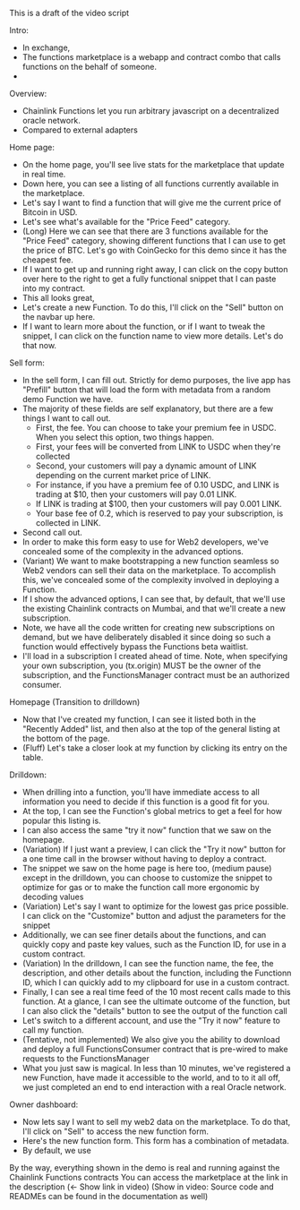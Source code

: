 This is a draft of the video script

Intro:

* In exchange,
* The functions marketplace is a webapp and contract combo that calls functions on the behalf of someone.
*

Overview:

* Chainlink Functions let you run arbitrary javascript on a decentralized oracle network.
* Compared to external adapters

Home page:

* On the home page, you'll see live stats for the marketplace that update in real time.
* Down here, you can see a listing of all functions currently available in the marketplace.
* Let's say I want to find a function that will give me the current price of Bitcoin in USD.
* Let's see what's available for the "Price Feed" category.
* (Long) Here we can see that there are 3 functions available for the "Price Feed" category, showing different functions
  that I can use to get the price of BTC. Let's go with CoinGecko for this demo since it has the cheapest fee.
* If I want to get up and running right away, I can click on the copy button over here to the right to get a fully
  functional snippet that I can paste into my contract.
* This all looks great,
* Let's create a new Function. To do this, I'll click on the "Sell" button on the navbar up here.
* If I want to learn more about the function, or if I want to tweak the snippet, I can click on the function name to
  view more details. Let's do that now.

Sell form:

* In the sell form, I can fill out. Strictly for demo purposes, the live app has "Prefill" button that will load the
  form with metadata from a random demo Function we have.
* The majority of these fields are self explanatory, but there are a few things I want to call out.
    * First, the fee. You can choose to take your premium fee in USDC. When you select this option, two things happen.
    * First, your fees will be converted from LINK to USDC when they're collected
    * Second, your customers will pay a dynamic amount of LINK depending on the current market price of LINK.
    * For instance, if you have a premium fee of 0.10 USDC, and LINK is trading at $10, then your customers will pay
      0.01 LINK.
    * If LINK is trading at $100, then your customers will pay 0.001 LINK.
    * Your base fee of 0.2, which is reserved to pay your subscription, is collected in LINK.
* Second call out.
* In order to make this form easy to use for Web2 developers, we've concealed some of the complexity in the advanced
  options.
* (Variant) We want to make bootstrapping a new function seamless so Web2 vendors can sell their data on the
  marketplace. To accomplish this, we've concealed some of the complexity involved in deploying a Function.
* If I show the advanced options, I can see that, by default, that we'll use the existing Chainlink contracts on Mumbai,
  and that we'll create a new subscription.
* Note, we have all the code written for creating new subscriptions on demand, but we have deliberately disabled it
  since doing so such a function would effectively bypass the Functions beta waitlist.
* I'll load in a subscription I created ahead of time. Note, when specifying your own subscription, you (tx.origin) MUST
  be the owner of the subscription, and the FunctionsManager contract must be an authorized consumer.

Homepage (Transition to drilldown)

* Now that I've created my function, I can see it listed both in the "Recently Added" list, and then also at the top of
  the general listing at the bottom of the page.
* (Fluff) Let's take a closer look at my function by clicking its entry on the table.

Drilldown:

* When drilling into a function, you'll have immediate access to all information you need to decide if this function is
  a good fit for you.
* At the top, I can see the Function's global metrics to get a feel for how popular this listing is.
* I can also access the same "try it now" function that we saw on the homepage.
* (Variation) If I just want a preview, I can click the "Try it now" button for a one time call in the browser without
  having to
  deploy a contract.
* The snippet we saw on the home page is here too, (medium pause) except in the drilldown, you can choose to customize
  the snippet to optimize for gas or to make the function call more
  ergonomic by decoding values
* (Variation) Let's say I want to optimize for the lowest gas price possible. I can click on the "Customize" button and
  adjust the
  parameters for the snippet
* Additionally, we can see finer details about the functions, and can quickly copy and paste key values, such as the
  Function ID, for use in a custom contract.
* (Variation) In the drilldown, I can see the function name, the fee, the description, and other details about the
  function, including the Functionn ID, which I can quickly add to my clipboard for use in a custom contract.
* Finally, I can see a real time feed of the 10 most recent calls made to this function. At a glance, I can see the
  ultimate outcome of the function, but I can also click the "details" button to see the output of the function call
* Let's switch to a different account, and use the "Try it now" feature to call my function.
* (Tentative, not implemented) We also give you the ability to download and deploy a full FunctionsConsumer contract
  that is pre-wired to
  make requests to the FunctionsManager
* What you just saw is magical. In less than 10 minutes, we've registered a new Function, have made it accessible to the
  world, and to to it all off, we just completed an end to end interaction with a real Oracle network.

Owner dashboard:

* Now lets say I want to sell my web2 data on the marketplace. To do that, I'll click on "Sell" to access the new
  function form.
* Here's the new function form. This form has a combination of metadata.
* By default, we use

By the way, everything shown in the demo is real and running against the Chainlink Functions contracts
You can access the marketplace at the link in the description (<- Show link in video)
(Show in video: Source code and READMEs can be found in the documentation as well)
